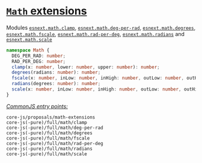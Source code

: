 # [`Math` extensions](https://github.com/rwaldron/proposal-math-extensions)
Modules [`esnext.math.clamp`](/packages/core-js/modules/esnext.math.clamp.js), [`esnext.math.deg-per-rad`](/packages/core-js/modules/esnext.math.deg-per-rad.js), [`esnext.math.degrees`](/packages/core-js/modules/esnext.math.degrees.js), [`esnext.math.fscale`](/packages/core-js/modules/esnext.math.fscale.js), [`esnext.math.rad-per-deg`](/packages/core-js/modules/esnext.math.rad-per-deg.js), [`esnext.math.radians`](/packages/core-js/modules/esnext.math.radians.js) and [`esnext.math.scale`](/packages/core-js/modules/esnext.math.scale.js)
```ts
namespace Math {
  DEG_PER_RAD: number;
  RAD_PER_DEG: number;
  clamp(x: number, lower: number, upper: number): number;
  degrees(radians: number): number;
  fscale(x: number, inLow: number, inHigh: number, outLow: number, outHigh: number): number;
  radians(degrees: number): number;
  scale(x: number, inLow: number, inHigh: number, outLow: number, outHigh: number): number;
}
```
[*CommonJS entry points:*](/docs/usage.md#commonjs-api)
```
core-js/proposals/math-extensions
core-js(-pure)/full/math/clamp
core-js(-pure)/full/math/deg-per-rad
core-js(-pure)/full/math/degrees
core-js(-pure)/full/math/fscale
core-js(-pure)/full/math/rad-per-deg
core-js(-pure)/full/math/radians
core-js(-pure)/full/math/scale
```
